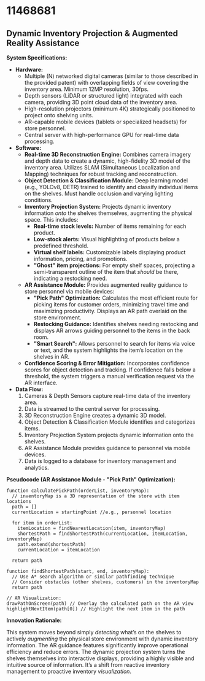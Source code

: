 # 11468681

## Dynamic Inventory Projection & Augmented Reality Assistance

**System Specifications:**

*   **Hardware:**
    *   Multiple (N) networked digital cameras (similar to those described in the provided patent) with overlapping fields of view covering the inventory area. Minimum 12MP resolution, 30fps.
    *   Depth sensors (LiDAR or structured light) integrated with each camera, providing 3D point cloud data of the inventory area.
    *   High-resolution projectors (minimum 4K) strategically positioned to project onto shelving units.
    *   AR-capable mobile devices (tablets or specialized headsets) for store personnel.
    *   Central server with high-performance GPU for real-time data processing.
*   **Software:**
    *   **Real-time 3D Reconstruction Engine:** Combines camera imagery and depth data to create a dynamic, high-fidelity 3D model of the inventory area. Utilizes SLAM (Simultaneous Localization and Mapping) techniques for robust tracking and reconstruction.
    *   **Object Detection & Classification Module:** Deep learning model (e.g., YOLOv8, DETR) trained to identify and classify individual items on the shelves.  Must handle occlusion and varying lighting conditions.
    *   **Inventory Projection System:**  Projects dynamic inventory information *onto* the shelves themselves, augmenting the physical space.  This includes:
        *   **Real-time stock levels:** Number of items remaining for each product.
        *   **Low-stock alerts:** Visual highlighting of products below a predefined threshold.
        *   **Virtual shelf labels:** Customizable labels displaying product information, pricing, and promotions.
        *   **"Ghost" item projections:** For empty shelf spaces, projecting a semi-transparent outline of the item that *should* be there, indicating a restocking need.
    *   **AR Assistance Module:**  Provides augmented reality guidance to store personnel via mobile devices:
        *   **"Pick Path" Optimization:**  Calculates the most efficient route for picking items for customer orders, minimizing travel time and maximizing productivity.  Displays an AR path overlaid on the store environment.
        *   **Restocking Guidance:** Identifies shelves needing restocking and displays AR arrows guiding personnel to the items in the back room.
        *   **"Smart Search":**  Allows personnel to search for items via voice or text, and the system highlights the item’s location on the shelves in AR.
    *   **Confidence Scoring & Error Mitigation:** Incorporates confidence scores for object detection and tracking.  If confidence falls below a threshold, the system triggers a manual verification request via the AR interface.
*   **Data Flow:**
    1.  Cameras & Depth Sensors capture real-time data of the inventory area.
    2.  Data is streamed to the central server for processing.
    3.  3D Reconstruction Engine creates a dynamic 3D model.
    4.  Object Detection & Classification Module identifies and categorizes items.
    5.  Inventory Projection System projects dynamic information onto the shelves.
    6.  AR Assistance Module provides guidance to personnel via mobile devices.
    7.  Data is logged to a database for inventory management and analytics.

**Pseudocode (AR Assistance Module - "Pick Path" Optimization):**

```
function calculatePickPath(orderList, inventoryMap):
  // inventoryMap is a 3D representation of the store with item locations
  path = []
  currentLocation = startingPoint //e.g., personnel location
  
  for item in orderList:
    itemLocation = findNearestLocation(item, inventoryMap)
    shortestPath = findShortestPath(currentLocation, itemLocation, inventoryMap)
    path.extend(shortestPath)
    currentLocation = itemLocation
  
  return path

function findShortestPath(start, end, inventoryMap):
  // Use A* search algorithm or similar pathfinding technique
  // Consider obstacles (other shelves, customers) in the inventoryMap
  return path

// AR Visualization:
drawPathOnScreen(path) // Overlay the calculated path on the AR view
highlightNextItem(path[0]) // Highlight the next item in the path
```

**Innovation Rationale:**

This system moves beyond simply *detecting* what’s on the shelves to actively *augmenting* the physical store environment with dynamic inventory information. The AR guidance features significantly improve operational efficiency and reduce errors. The dynamic projection system turns the shelves themselves into interactive displays, providing a highly visible and intuitive source of information. It’s a shift from reactive inventory management to proactive inventory *visualization*.